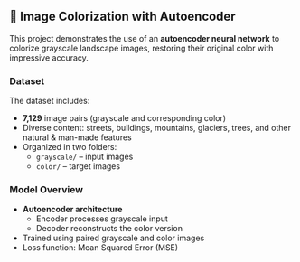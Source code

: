 

## 🎨 Image Colorization with Autoencoder

This project demonstrates the use of an **autoencoder neural network** to colorize grayscale landscape images, restoring their original color with impressive accuracy.

### Dataset

The dataset includes:
- **7,129** image pairs (grayscale and corresponding color)
- Diverse content: streets, buildings, mountains, glaciers, trees, and other natural & man-made features
- Organized in two folders:
  - `grayscale/` – input images
  - `color/` – target images

### Model Overview

- **Autoencoder architecture**
  - Encoder processes grayscale input
  - Decoder reconstructs the color version
- Trained using paired grayscale and color images
- Loss function: Mean Squared Error (MSE)
